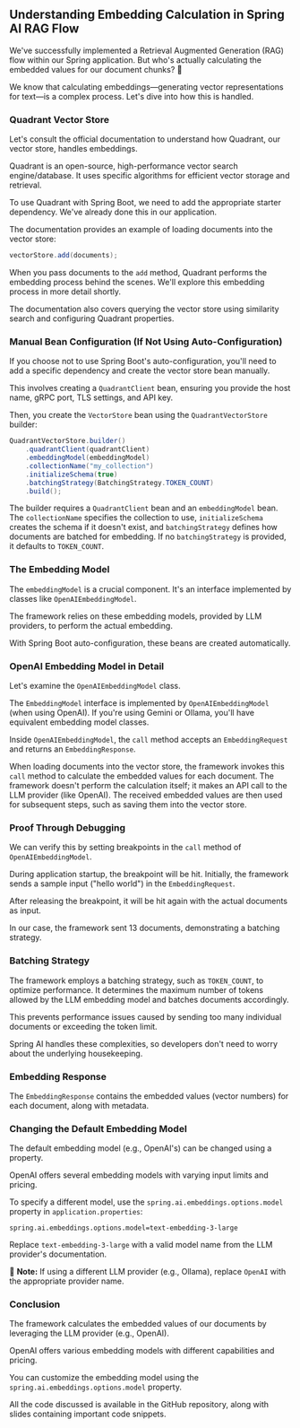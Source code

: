 ## Understanding Embedding Calculation in Spring AI RAG Flow

We've successfully implemented a Retrieval Augmented Generation (RAG) flow within our Spring application. But who's actually calculating the embedded values for our document chunks? 🤔

We know that calculating embeddings—generating vector representations for text—is a complex process. Let's dive into how this is handled.

### Quadrant Vector Store

Let's consult the official documentation to understand how Quadrant, our vector store, handles embeddings.

Quadrant is an open-source, high-performance vector search engine/database. It uses specific algorithms for efficient vector storage and retrieval.

To use Quadrant with Spring Boot, we need to add the appropriate starter dependency. We've already done this in our application.

The documentation provides an example of loading documents into the vector store:

```java
vectorStore.add(documents);
```

When you pass documents to the `add` method, Quadrant performs the embedding process behind the scenes. We'll explore this embedding process in more detail shortly.

The documentation also covers querying the vector store using similarity search and configuring Quadrant properties.

### Manual Bean Configuration (If Not Using Auto-Configuration)

If you choose not to use Spring Boot's auto-configuration, you'll need to add a specific dependency and create the vector store bean manually.

This involves creating a `QuadrantClient` bean, ensuring you provide the host name, gRPC port, TLS settings, and API key.

Then, you create the `VectorStore` bean using the `QuadrantVectorStore` builder:

```java
QuadrantVectorStore.builder()
    .quadrantClient(quadrantClient)
    .embeddingModel(embeddingModel)
    .collectionName("my_collection")
    .initializeSchema(true)
    .batchingStrategy(BatchingStrategy.TOKEN_COUNT)
    .build();
```

The builder requires a `QuadrantClient` bean and an `embeddingModel` bean. The `collectionName` specifies the collection to use, `initializeSchema` creates the schema if it doesn't exist, and `batchingStrategy` defines how documents are batched for embedding. If no `batchingStrategy` is provided, it defaults to `TOKEN_COUNT`.

### The Embedding Model

The `embeddingModel` is a crucial component. It's an interface implemented by classes like `OpenAIEmbeddingModel`.

The framework relies on these embedding models, provided by LLM providers, to perform the actual embedding.

With Spring Boot auto-configuration, these beans are created automatically.

### OpenAI Embedding Model in Detail

Let's examine the `OpenAIEmbeddingModel` class.

The `EmbeddingModel` interface is implemented by `OpenAIEmbeddingModel` (when using OpenAI). If you're using Gemini or Ollama, you'll have equivalent embedding model classes.

Inside `OpenAIEmbeddingModel`, the `call` method accepts an `EmbeddingRequest` and returns an `EmbeddingResponse`.

When loading documents into the vector store, the framework invokes this `call` method to calculate the embedded values for each document. The framework doesn't perform the calculation itself; it makes an API call to the LLM provider (like OpenAI). The received embedded values are then used for subsequent steps, such as saving them into the vector store.

### Proof Through Debugging

We can verify this by setting breakpoints in the `call` method of `OpenAIEmbeddingModel`.

During application startup, the breakpoint will be hit. Initially, the framework sends a sample input ("hello world") in the `EmbeddingRequest`.

After releasing the breakpoint, it will be hit again with the actual documents as input.

In our case, the framework sent 13 documents, demonstrating a batching strategy.

### Batching Strategy

The framework employs a batching strategy, such as `TOKEN_COUNT`, to optimize performance. It determines the maximum number of tokens allowed by the LLM embedding model and batches documents accordingly.

This prevents performance issues caused by sending too many individual documents or exceeding the token limit.

Spring AI handles these complexities, so developers don't need to worry about the underlying housekeeping.

### Embedding Response

The `EmbeddingResponse` contains the embedded values (vector numbers) for each document, along with metadata.

### Changing the Default Embedding Model

The default embedding model (e.g., OpenAI's) can be changed using a property.

OpenAI offers several embedding models with varying input limits and pricing.

To specify a different model, use the `spring.ai.embeddings.options.model` property in `application.properties`:

```properties
spring.ai.embeddings.options.model=text-embedding-3-large
```

Replace `text-embedding-3-large` with a valid model name from the LLM provider's documentation.

📝 **Note:** If using a different LLM provider (e.g., Ollama), replace `OpenAI` with the appropriate provider name.

### Conclusion

The framework calculates the embedded values of our documents by leveraging the LLM provider (e.g., OpenAI).

OpenAI offers various embedding models with different capabilities and pricing.

You can customize the embedding model using the `spring.ai.embeddings.options.model` property.

All the code discussed is available in the GitHub repository, along with slides containing important code snippets.
